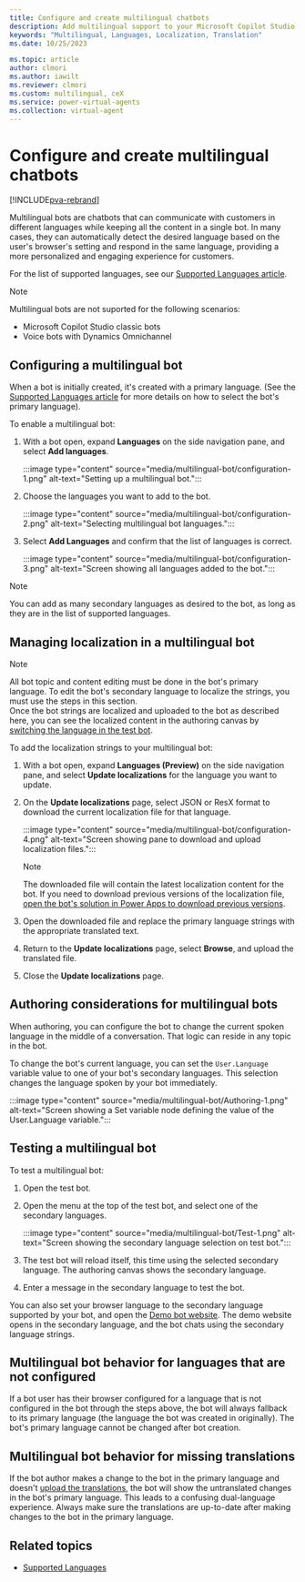 ```yaml
---
title: Configure and create multilingual chatbots
description: Add multilingual support to your Microsoft Copilot Studio chatbots so your bot users and customers can ask questions and get answers in their language.
keywords: "Multilingual, Languages, Localization, Translation"
ms.date: 10/25/2023

ms.topic: article
author: clmori
ms.author: iawilt
ms.reviewer: clmori
ms.custom: multilingual, ceX
ms.service: power-virtual-agents
ms.collection: virtual-agent
---
```


# Configure and create multilingual chatbots

[!INCLUDE[pva-rebrand](includes/pva-rebrand.md)]

Multilingual bots are chatbots that can communicate with customers in different languages while keeping all the content in a single bot. In many cases, they can automatically detect the desired language based on the user's browser's setting and respond in the same language, providing a more personalized and engaging experience for customers. 

For the list of supported languages, see our [Supported Languages article](authoring-language-support.md).

> [!NOTE]
> Multilingual bots are not suported for the following scenarios:
> * Microsoft Copilot Studio classic bots
> * Voice bots with Dynamics Omnichannel

## Configuring a multilingual bot
When a bot is initially created, it's created with a primary language. (See the [Supported Languages article](authoring-language-support.md) for more details on how to select the bot's primary language). 

To enable a multilingual bot:

1. With a bot open, expand **Languages** on the side navigation pane, and select **Add languages**.   

    :::image type="content" source="media/multilingual-bot/configuration-1.png" alt-text="Setting up a multilingual bot.":::

1. Choose the languages you want to add to the bot.

    :::image type="content" source="media/multilingual-bot/configuration-2.png" alt-text="Selecting multilingual bot languages.":::

1. Select **Add Languages** and confirm that the list of languages is correct.

    :::image type="content" source="media/multilingual-bot/configuration-3.png" alt-text="Screen showing all languages added to the bot.":::

> [!NOTE]
> You can add as many secondary languages as desired to the bot, as long as they are in the list of supported languages.

## Managing localization in a multilingual bot

> [!NOTE]
> All bot topic and content editing must be done in the bot's primary language. To edit the bot's secondary language to localize the strings, you must use the steps in this section.    
> Once the bot strings are localized and uploaded to the bot as described here, you can see the localized content in the authoring canvas by [switching the language in the test bot](#testing-a-multilingual-bot).

To add the localization strings to your multilingual bot:

1. With a bot open, expand **Languages (Preview)** on the side navigation pane, and select **Update localizations** for the language you want to update.
   
1. On the **Update localizations** page, select JSON or ResX format to download the current localization file for that language.
   
    :::image type="content" source="media/multilingual-bot/configuration-4.png" alt-text="Screen showing pane to download and upload localization files.":::

    > [!NOTE]
    > The downloaded file will contain the latest localization content for the bot.
    > If you need to download previous versions of the localization file, [open the bot's solution in Power Apps to download previous versions](authoring-export-import-bots.md?tabs=webApp#add-components-to-a-chatbot-in-a-custom-solution).

1. Open the downloaded file and replace the primary language strings with the appropriate translated text.
   
1. Return to the **Update localizations** page, select **Browse**, and upload the translated file.
  
1. Close the **Update localizations** page.

## Authoring considerations for multilingual bots

When authoring, you can configure the bot to change the current spoken language in the middle of a conversation. That logic can reside in any topic in the bot.

To change the bot's current language, you can set the ```User.Language``` variable value to one of your bot's secondary languages. This selection changes the language spoken by your bot immediately.

:::image type="content" source="media/multilingual-bot/Authoring-1.png" alt-text="Screen showing a Set variable node defining the value of the User.Language variable.":::

## Testing a multilingual bot

To test a multilingual bot:

1. Open the test bot.

1. Open the menu at the top of the test bot, and select one of the secondary languages.

    :::image type="content" source="media/multilingual-bot/Test-1.png" alt-text="Screen showing the secondary language selection on test bot.":::

1. The test bot will reload itself, this time using the selected secondary language. The authoring canvas shows the secondary language.

1. Enter a message in the secondary language to test the bot.

You can also set your browser language to the secondary language supported by your bot, and open the [Demo bot website](publication-connect-bot-to-web-channels.md?tabs=preview#customize-the-demo-website). The demo website opens in the secondary language, and the bot chats using the secondary language strings.

## Multilingual bot behavior for languages that are not configured

If a bot user has their browser configured for a language that is not configured in the bot through the steps above, the bot will always fallback to its primary language (the language the bot was created in originally). The bot's primary language cannot be changed after bot creation.

## Multilingual bot behavior for missing translations

If the bot author makes a change to the bot in the primary language and doesn't [upload the translations](#managing-localization-in-a-multilingual-bot), the bot will show the untranslated changes in the bot's primary language. This leads to a confusing dual-language experience. Always make sure the translations are up-to-date after making changes to the bot in the primary language.

## Related topics
- [Supported Languages](authoring-language-support.md)
